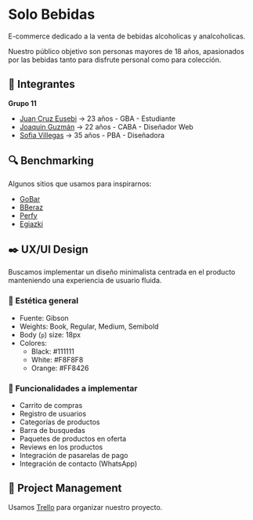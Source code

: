 # Solo Bebidas

E-commerce dedicado a la venta de bebidas alcoholicas y analcoholicas.

Nuestro público objetivo son personas mayores de 18 años, apasionados por las bebidas tanto para disfrute personal como para colección.

## 👷 Integrantes

**Grupo 11**

- [Juan Cruz Eusebi](https://github.com/JuanCruzEusebi) -> 23 años - GBA - Estudiante
- [Joaquin Guzmán](https://github.com/joacoguzmanz) -> 22 años - CABA - Diseñador Web
- [Sofia Villegas]() -> 35 años - PBA - Diseñadora

## 🔍 Benchmarking

Algunos sitios que usamos para inspirarnos:

- [GoBar](https://www.gobar.com.ar/)
- [BBeraz](https://www.bberaz.com.ar/)
- [Perfy](https://drinkperfy.com/)
- [Egiazki](https://www.egiazki.com/fr/)

## ✒️ UX/UI Design

Buscamos implementar un diseño minimalista centrada en el producto manteniendo una experiencia de usuario fluida.

### 🎨 Estética general

- Fuente: Gibson
- Weights: Book, Regular, Medium, Semibold
- Body (`p`) size: 18px
- Colores:
  - Black: #111111
  - White: #F8F8F8
  - Orange: #FF8426

### 🎯 Funcionalidades a implementar

- Carrito de compras
- Registro de usuarios
- Categorías de productos
- Barra de busquedas
- Paquetes de productos en oferta
- Reviews en los productos
- Integración de pasarelas de pago
- Integración de contacto (WhatsApp)

## 📅 Project Management

Usamos [Trello](https://trello.com/invite/b/KfH7rbQU/c52057c0795c724874100e68cad4f3da/solo-bebidas-grupo-11) para organizar nuestro proyecto.

